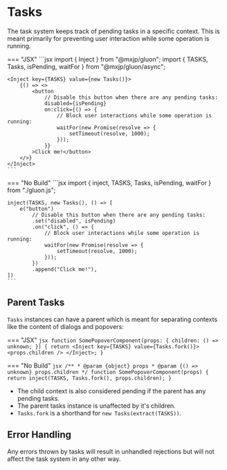 # Tasks
The task system keeps track of pending tasks in a specific context. This is meant primarily for preventing user interaction while some operation is running.

=== "JSX"
	```jsx
	import { Inject } from "@mxjp/gluon";
	import { TASKS, Tasks, isPending, waitFor } from "@mxjp/gluon/async";

	<Inject key={TASKS} value={new Tasks()}>
		{() => <>
			<button
				// Disable this button when there are any pending tasks:
				disabled={isPending}
				on:click={() => {
					// Block user interactions while some operation is running:
					waitFor(new Promise(resolve => {
						setTimeout(resolve, 1000);
					}));
				}}
			>Click me!</button>
		</>}
	</Inject>
	```

=== "No Build"
	```jsx
	import { inject, TASKS, Tasks, isPending, waitFor } from "./gluon.js";

	inject(TASKS, new Tasks(), () => [
		e("button")
			// Disable this button when there are any pending tasks:
			.set("disabled", isPending)
			.on("click", () => {
				// Block user interactions while some operation is running:
				waitFor(new Promise(resolve => {
					setTimeout(resolve, 1000);
				}));
			})
			.append("Click me!"),
	])
	```

## Parent Tasks
`Tasks` instances can have a parent which is meant for separating contexts like the content of dialogs and popovers:

=== "JSX"
	```jsx
	function SomePopoverComponent(props: { children: () => unknown; }) {
		return <Inject key={TASKS} value={Tasks.fork()}>
			<props.children />
		</Inject>;
	}
	```

=== "No Build"
	```jsx
	/**
	 * @param {object} props
	 * @param {() => unknown} props.children
	 */
	function SomePopoverComponent(props) {
		return inject(TASKS, Tasks.fork(), props.children);
	}
	```

+ The child context is also considered pending if the parent has any pending tasks.
+ The parent tasks instance is unaffected by it's children.
+ `Tasks.fork` is a shorthand for `new Tasks(extract(TASKS))`.

## Error Handling
Any errors thrown by tasks will result in unhandled rejections but will not affect the task system in any other way.

